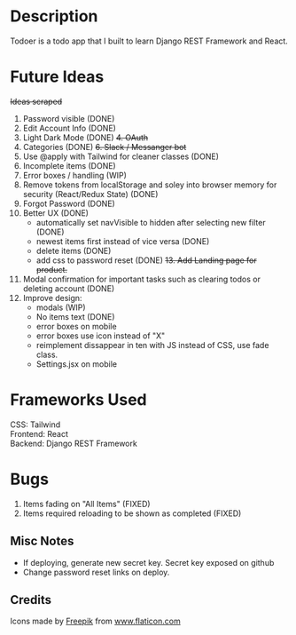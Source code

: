 # Description

Todoer is a todo app that I built to learn Django REST Framework and React.

# Future Ideas

<!-- TODO: IDEAS -->
<!-- Open preview with ctrl+k v or ctrl+shift+v -->

~~Ideas scraped~~
1. Password visible (DONE)
2. Edit Account Info (DONE)
3. Light Dark Mode (DONE)
~~4. OAuth~~
5. Categories (DONE)
~~6. Slack / Messanger bot~~
7. Use @apply with Tailwind for cleaner classes (DONE)
8. Incomplete items (DONE)
9. Error boxes / handling (WIP)
10. Remove tokens from localStorage and soley into browser memory for security (React/Redux State) (DONE) 
11. Forgot Password (DONE)
12. Better UX (DONE)
    - automatically set navVisible to hidden after selecting new filter (DONE)
    - newest items first instead of vice versa (DONE)
    - delete items (DONE)
    - add css to password reset (DONE)
~~13. Add Landing page for product.~~
14. Modal confirmation for important tasks such as clearing todos or deleting account (DONE) 
15. Improve design:
    - modals (WIP)
    - No items text (DONE)
    - error boxes on mobile
    - error boxes use icon instead of "X"
    - reimplement dissappear in ten with JS instead of CSS, use fade class.
    - Settings.jsx on mobile

# Frameworks Used

CSS: Tailwind  
Frontend: React  
Backend: Django REST Framework

# Bugs

1. Items fading on "All Items" (FIXED)
2. Items required reloading to be shown as completed (FIXED)

## Misc Notes

- If deploying, generate new secret key. Secret key exposed on github
- Change password reset links on deploy.

## Credits

<div>Icons made by <a href="http://www.freepik.com/" title="Freepik">Freepik</a> from <a href="https://www.flaticon.com/" title="Flaticon">www.flaticon.com</a></div>
